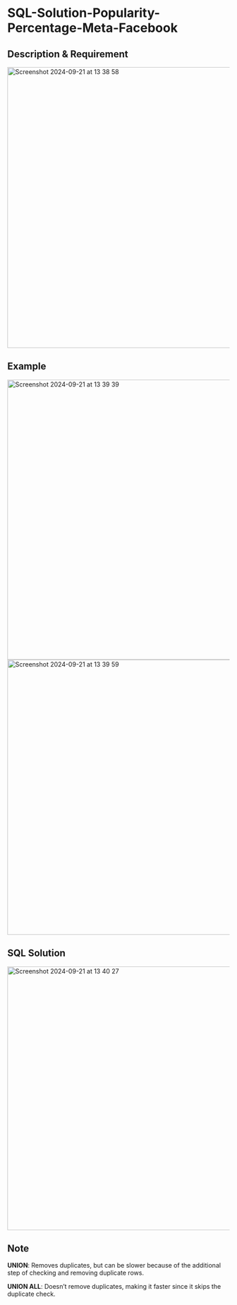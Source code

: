 # SQL-Solution-Popularity-Percentage-Meta-Facebook


## Description & Requirement

<img width="637" alt="Screenshot 2024-09-21 at 13 38 58" src="https://github.com/user-attachments/assets/b38ec291-d31a-49e5-a320-293bb8697056">


## Example 

<img width="635" alt="Screenshot 2024-09-21 at 13 39 39" src="https://github.com/user-attachments/assets/8109d2fe-974f-4e29-98be-a8efdbc3e722">


<img width="624" alt="Screenshot 2024-09-21 at 13 39 59" src="https://github.com/user-attachments/assets/73b15524-4725-4e9e-a820-7e60c99a58e8">


## SQL Solution
<img width="598" alt="Screenshot 2024-09-21 at 13 40 27" src="https://github.com/user-attachments/assets/21c43d1b-b236-4e55-81f2-31485ce00fd4">

## Note

**UNION**: Removes duplicates, but can be slower because of the additional step of checking and removing duplicate rows.

**UNION ALL**: Doesn’t remove duplicates, making it faster since it skips the duplicate check. 
